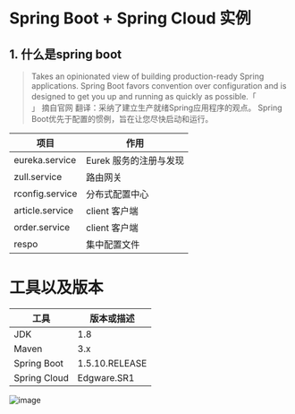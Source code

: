 # Spring Boot + Spring Cloud 实例

## 1. 什么是spring boot

> Takes an opinionated view of building production-ready Spring applications. Spring Boot favors convention over configuration and is designed to get you up and running as quickly as possible.「<br />」
> 摘自官网
> 翻译：采纳了建立生产就绪Spring应用程序的观点。 Spring Boot优先于配置的惯例，旨在让您尽快启动和运行。

项目 | 作用
---|---
eureka.service | Eurek 服务的注册与发现
zull.service | 路由网关
rconfig.service | 分布式配置中心
article.service | client 客户端
order.service | client 客户端
respo | 集中配置文件

# 工具以及版本

工具 | 版本或描述
---|---
JDK	 | 1.8
Maven | 3.x
Spring Boot |	1.5.10.RELEASE
Spring Cloud |	Edgware.SR1

![image](http://note.youdao.com/favicon.ico)
